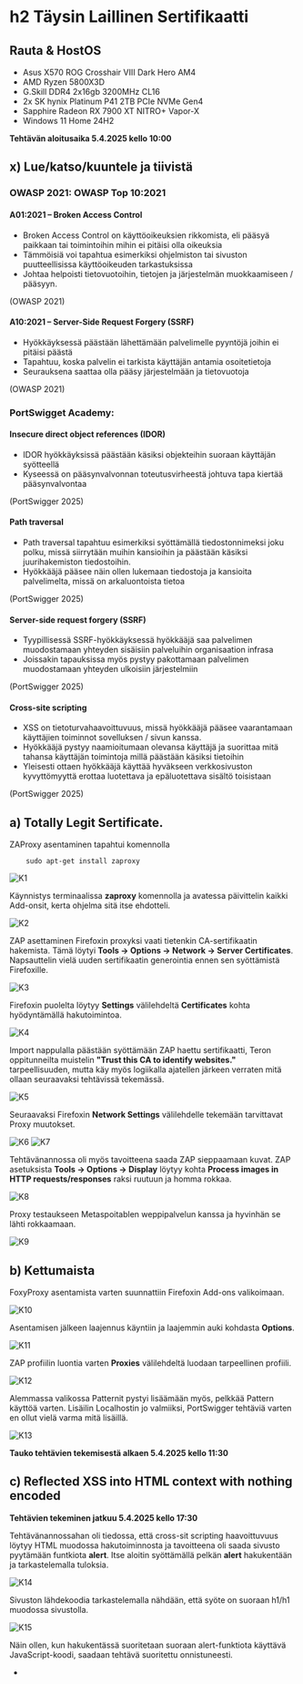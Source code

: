 # h2 Täysin Laillinen Sertifikaatti

## Rauta & HostOS

- Asus X570 ROG Crosshair VIII Dark Hero AM4
- AMD Ryzen 5800X3D
- G.Skill DDR4 2x16gb 3200MHz CL16
- 2x SK hynix Platinum P41 2TB PCIe NVMe Gen4
- Sapphire Radeon RX 7900 XT NITRO+ Vapor-X
- Windows 11 Home 24H2

**Tehtävän aloitusaika 5.4.2025 kello 10:00**

## x) Lue/katso/kuuntele ja tiivistä

### OWASP 2021: OWASP Top 10:2021

#### A01:2021 – Broken Access Control
- Broken Access Control on käyttöoikeuksien rikkomista, eli pääsyä paikkaan tai toimintoihin mihin ei pitäisi olla oikeuksia
- Tämmöisiä voi tapahtua esimerkiksi ohjelmiston tai sivuston puutteellisissa käyttöoikeuden tarkastuksissa
- Johtaa helpoisti tietovuotoihin, tietojen ja järjestelmän muokkaamiseen / pääsyyn.

(OWASP 2021)
#### A10:2021 – Server-Side Request Forgery (SSRF)
- Hyökkäyksessä päästään lähettämään palvelimelle pyyntöjä joihin ei pitäisi päästä
- Tapahtuu, koska palvelin ei tarkista käyttäjän antamia osoitetietoja
- Seurauksena saattaa olla pääsy järjestelmään ja tietovuotoja

(OWASP 2021)
### PortSwigget Academy:

#### Insecure direct object references (IDOR)
- IDOR hyökkäyksissä päästään käsiksi objekteihin suoraan käyttäjän syötteellä
- Kyseessä on pääsynvalvonnan toteutusvirheestä johtuva tapa kiertää pääsynvalvontaa

(PortSwigger 2025)
#### Path traversal
- Path traversal tapahtuu esimerkiksi syöttämällä tiedostonnimeksi joku polku, missä siirrytään muihin kansioihin ja päästään käsiksi juurihakemiston tiedostoihin.
- Hyökkääjä pääsee näin ollen lukemaan tiedostoja ja kansioita palvelimelta, missä on arkaluontoista tietoa

(PortSwigger 2025)
#### Server-side request forgery (SSRF)
- Tyypillisessä SSRF-hyökkäyksessä hyökkääjä saa palvelimen muodostamaan yhteyden sisäisiin palveluihin organisaation infrasa
- Joissakin tapauksissa myös pystyy pakottamaan palvelimen muodostamaan yhteyden ulkoisiin järjestelmiin

(PortSwigger 2025)
#### Cross-site scripting
- XSS on tietoturvahaavoittuvuus, missä hyökkääjä pääsee vaarantamaan käyttäjien toiminnot sovelluksen / sivun kanssa.
- Hyökkääjä pystyy naamioitumaan olevansa käyttäjä ja suorittaa mitä tahansa käyttäjän toimintoja millä päästään käsiksi tietoihin
- Yleisesti ottaen hyökkääjä käyttää hyväkseen verkkosivuston kyvyttömyyttä erottaa luotettava ja epäluotettava sisältö toisistaan

(PortSwigger 2025)
## a) Totally Legit Sertificate.
ZAProxy asentaminen tapahtui komennolla

        sudo apt-get install zaproxy

![K1](1.png)

Käynnistys terminaalissa **zaproxy** komennolla ja avatessa päivittelin kaikki Add-onsit, kerta ohjelma sitä itse ehdotteli.

![K2](2.png)

ZAP asettaminen Firefoxin proxyksi vaati tietenkin CA-sertifikaatin hakemista. Tämä löytyi **Tools -> Options -> Network -> Server Certificates**. Napsauttelin vielä uuden sertifikaatin generointia ennen sen syöttämistä Firefoxille.

![K3](3.png)

Firefoxin puolelta löytyy **Settings** välilehdeltä **Certificates** kohta hyödyntämällä hakutoimintoa.

![K4](4.png)

Import nappulalla päästään syöttämään ZAP haettu sertifikaatti, Teron oppitunneilta muistelin **"Trust this CA to identify websites."** tarpeellisuuden, mutta käy myös logiikalla ajatellen järkeen verraten mitä ollaan seuraavaksi tehtävissä tekemässä.

![K5](5.png)

Seuraavaksi Firefoxin **Network Settings** välilehdelle tekemään tarvittavat Proxy muutokset.

![K6](6.png)
![K7](7.png)

Tehtävänannossa oli myös tavoitteena saada ZAP sieppaamaan kuvat. ZAP asetuksista **Tools -> Options -> Display** löytyy kohta **Process images in HTTP requests/responses** raksi ruutuun ja homma rokkaa.

![K8](8.png)

Proxy testaukseen Metaspoitablen weppipalvelun kanssa ja hyvinhän se lähti rokkaamaan.

![K9](9.png)

## b) Kettumaista
FoxyProxy asentamista varten suunnattiin Firefoxin Add-ons valikoimaan.

![K10](10.png)

Asentamisen jälkeen laajennus käyntiin ja laajemmin auki kohdasta **Options**.

![K11](11.png)

ZAP profiilin luontia varten **Proxies** välilehdeltä luodaan tarpeellinen profiili.

![K12](12.png)

Alemmassa valikossa Patternit pystyi lisäämään myös, pelkkää Pattern käyttöä varten. Lisäilin Localhostin jo valmiiksi, PortSwigger tehtäviä varten en ollut vielä varma mitä lisäillä.

![K13](13.png)

**Tauko tehtävien tekemisestä alkaen 5.4.2025 kello 11:30**

## c) Reflected XSS into HTML context with nothing encoded
**Tehtävien tekeminen jatkuu 5.4.2025 kello 17:30**

Tehtävänannossahan oli tiedossa, että cross-sit scripting haavoittuvuus löytyy HTML muodossa hakutoiminnosta ja tavoitteena oli saada sivusto pyytämään funtkiota **alert**. Itse aloitin syöttämällä pelkän **alert** hakukentään ja tarkastelemalla tuloksia.

![K14](14.png)

Sivuston lähdekoodia tarkastelemalla nähdään, että syöte on suoraan h1/h1 muodossa sivustolla.

![K15](15.png)

Näin ollen, kun hakukentässä suoritetaan suoraan alert-funktiota käyttävä JavaScript-koodi, saadaan tehtävä suoritettu onnistuneesti.

- <Script> tagit toimittaa tässä tapauksessa tapaa kertoa HTML käyttävälle selaimella, että niiden sisällä on suoritettava JavaScript
- alert(1) funtkio on JavaScript-koodi, joka luo ponnahdusikkunan selaimeen ja tulosteena 1.

![K16](16.png)

Ja kun tarkastellaan tarkemmin uutta osoiteriviä, nähdään sielä suoritettu skripti myös.

![K17](17.png)

Tehtävä tämän myötä suoritettu.

![K18](18.png)

(PortSwigger 2025)
## d) Stored XSS into HTML context with nothing encoded
Tehtävänannon perusteella oli tiedossa, että tavoitteena oli tällä kertaa löytää vastaava haavoittuuvuus kuin c) tehtävässä, mutta tällä kertaa blog postin kommenttikentästä. Tehtävä auki ja valitsin näistä vain ensimmäisen blogi postauksen.

![K19](19.png)

Testasin ensin kommenttikenttää ja tarkistelin lähdekoodia millaisessa muodossa syöte ilmenee.

![K20](20.png)
![K21](21.png)
![K22](22.png)

Ja kuten testistä nähdään, viesti löytyy suoraan p/p viitteen sisältä. Mitä jos syötetäänkin HTML koodia kommenttikenttään ja annetaan oma viestimme otsikointimuodosa h1/h1? 

![K23](23.png)

Viestihän näyttää tulevan otsikkona perille!

![K24](24.png)

Tavoitteena oli siis saada jälleen kutsumaan alert funktiota, kun blogipostia katsellaan joten annetaan edellisen tehtävän JavaScipt-koodi kommenttina.

![K25](25.png)

Ja nyt kun tarkastellaan blogin sivustoa, saadaan palautteena suoritettu skripti ja tehtävä onnistuneesti suoritettuna.

![K27](27.png)
![K26](26.png)

(PortSwigger 2025)
## e) File path traversal, simple case
ZAP päälle ja tehtävä auki. Tehtävänannossa on annettu selvät ohjeet löytää File path traversal tavalla /etc/passwd. Etusivulta löytyy valikoima erilaisia tuotteita, joten alkuun yksi niistä auki ja katsotaan tarkemmin mitä ZAP tuottaa.

![K28](28.png)

GET:eistä pistää itselle silmään **GET:image(filename)** etenkin sen takia, että siinä on juuri tuo filename. Portswiggerin "What is path traversal" esimerkit sisälsi nimenomaan hyökkäyksiä missä hyökkääjä hyödyntää filename parametriä.

![K29](29.png)

ZAP:issa komento **CTRL+W** avaa suoraan Requesterin, missä voidaan tarkastella tarkemmin GET requestia. Ja sieltähän pistää silmään tietenkin tässä tapauksessa 8.jpg kuvan **filename=8.jpg**

![K30](30.png)

Mitä jos vaihdetaan kuvan tilalle kutsu tarkastella /etc/passwd sisältöä? Lisäämällä filename= perään ../../../etc/passwd ja lähettämällä Request. Responsessa pitäisi näkyä mahdollisesti jotain, sillä Unix pohjaisissa järjestelmissä tämä polku sisältää tyypillisesti palvelimelle rekisteröidyt käyttäjät.

![K31](31.png)

Responsessa HTTP/1.1 400 Bad Request ja "Missing parameter 'filename'" aiheutti kyllä hetken harmaita hiuksia. Tarkemmalla vilkaisulla muokattuun filename syötteeseen huomasin, että olin vahingossa poistanut = merkin filename perästä. Uusi yritys perään muokatulla rivillä.

![K32](32.png)

Tällä kertaa HTTP/1.1 200 OK, joten homma meni ainakin läpi. Nyt ku ei tarkastella enään kuvaa, voidaan vaihtaa Body: Image alta Text tilalle niin nähdään Response tarkemmin.

![K33](33.png)

Responsessahan näkyy selvästi /etc/passwd sisältöä, eli palvelimelle rekisteröityjä käyttäjiä ja kun palaillaan takaisin Firefoxiin tarkastelemaan niin harjoitus näyttää olevan suoritettu.

![K34](34.png)

(PortSwigger 2025)
## f) File path traversal, traversal sequences blocked with absolute path bypass
Ideahan tässä tehtävänannossa on sama, saada esiin /etc/passwd tiedosto. Ainoa ero on se, että tällä kertaa sivusto on konfiguroitu niin ettei ../ sekvenssejä pystytä käyttämään eli kuten tehtävän nimi antaa jo ymmärtää. Tehtäväsivuston ensinäkymä on samanlainen, joten availlaan ensimmäinen sivuston valinnoista ja tarkastellaan tarkemmin ZAProxyssä.

![K35](35.png)

GET:image(filename) jälleen auki **CTRL+W** komennolla ja tällä kertaa nähdäänkin samanlainen polku, mutta kuvalla 16.jpg.

![K36](36.png)
![K37](37.png)

Testasin kuitenkin, mitä tapahtuu jos syötän edellisen tehtäävän vastaavan ../../../etc/passwd ja lähetän pyynnön. Vastauksena saatiin kuitenkin "No such file", eli toiminto on blokattu, kuten ohjeistuksesta olikin tiedossa.

![K38](38.png)

PortSwiggerin sivuilla onkin puhetta siitä, että joissakin tapauksissa on mahdollista käyttään "absoluuttista polkua", joten jätin syötteestä vain alun ../../../ pois ja laitoin pelkän **filename=/etc/passwd**

![K39](39.png)

Ja näin. Reseponsesta löydetään jälleen vastaavat käyttäjätiedot passwd tiedoston syötteestä.

![K40](40.png)

(PortSwigger 2025)
## g) File path traversal, traversal sequences stripped non-recursively
Tavoite on jälleen sama, päästä tarkastelemaan /etc/passwd tiedoston tietoja. Tällä kertaa kuitenkin suojausta sivustolla muutettu niin, että se poistaa tiedostonnimestä polkuja läpikäyvät sekvenssit ja edellinen absoluuttinen polku on suojattu, eli jos syötetään esimerkiksi ../../../etc/passwd jäljelle ei jää mitään mihin siirtyä. Sivustolle mennessä jälleen valinnanvaraa, mutta tarkistellaan ensimmäistä ZAProxyssä tarkemmin.

![K41](41.png)
![K42](42.png)

Kuten mainitsin, ratkaisu ei voi olla absoluuttinen polku eikä tyypillinen polkuja läpikäyvä sekvenssi ../../../, vaan ratkaisu tulee olla jotain muuta. PortSwigger tarjoilee jälleen lapaan tavan, missä hyödynnetään sisäkkäisiä läpikulkusekvenssejä eli käytännössä lisätään syöte tuplana ja suojaus poistaa niistä vain sisemmät sekvenssit. Syötin filename perään **=....//....//....//etc/passwd** ja testasin lähettää Requestin. 

![K43](43.png)

Ja kuten nähdään, Reponsena saadaan jälleen /etc/passwd sisältö. Tässä tapauksessa kun syötettiin tuplana läpikulkusekvenssit, poistaa suojaus pyynnöstä vain sisimmäiset joten jäljelle jää vielä vastaava setti sekvenssejä poiston jälkeenkin.

![K44](44.png)

(PortSwigger 2025)

**Tauko tehtävien tekemisestä alkaen 5.4.2025 kello 20:15**

## h) Insecure direct object references
**Tehtävien tekeminen jatkuu 6.4.2025 kello 11:30**

Harjoituksen tavoitteena ja ohjeistuksena on suorittaa tyypillinen IDOR hyökkäys. Tehtävä auki ja tarkastellaan mitä tarjolla.

![K45](45.png)

Valitsin yhden kaupan tuotteista, mutta pisti myös samalla silmään vaihtoehdot "My Account" ja "Live chat". Tarkastelin hieman ZAP kautta tuotesivua, mutta tällä kertaa mitään vastaavaa ratkaisua ei löytynyt ja oikeastaan ainoa GET:product(productid) ei sisältänyt mitään merkittävää.

![K46](46.png)
![K47](47.png)

Siirryin tarkastelemaan **My Account** sivustoa ja syöttelinkin testiksi syötteen ja tarkastelin sitä ZAProxyssä, mutta ei sieltäkään mitään mielenkiintoista varsinaisesti löytynyt.

![K49](48.png)
![K49](49.png)

Hetken aikaan pyörin sivustolla ja olin vähän jumissa, mutta palasin tarkastelemaan varsinaista tehtävänantoa PortSwiggerin sivustolla ja huomasin, että tehtävässä pitää tarkastella **"user chat logs directly on the server's file system**, joten etsinnässä siis syöte mihin pääsee kirjoittamaan. Hyppäsin chattailemaan Live Chattiin, missä vastassa oli Hal Pline chatbotti.

![K50](50.png)

Ei se botti ainakaan suoraa antanut salasanaa pyytämällä, no mutta painetaan **View transcript** ja tarkastellaan tarkemmin ZAP puolella, mitä sisältää.

![K52](52.png)

GET:2.txt on siis selvästi chatbotin kanssa käymäni keskustelu. Tehtävänannossa olikin tavoite löytää tiedot staattisesta URL osoitteesta, joten mitä jos vaihdetaan Requestin 2.txt johonkin toiseen ja lähetään se takaisin?

![K53](53.png)

**"No transcript"** eli 0.txt ei sisällä mitään luettavaa. Kokeillaan seuraavaksi 1.txt.

![K54](54.png)

Bingo. Responsessa nähdään joku tallennettu keskustelu toisen kanssa, missä näyttää olevan myös salasana. Chatti ei varsinaisti kerro, onko keskustelija Carlos, mutta tehtävänannosta tiedämme sen olevan käyttäjätunnus joten testaan kirjautua tiedoilla.

![K55](55.png)

Ja toimiihan se, kirjautuminen onnistunut ja harjoitus suoritettu onnistuneesti. Harjoituksessa osoitettiin, kuinka IDOR-havoittuvuudella voi päästä käsiksi muiden käyttäjien Chatbot keskusteluihin muuttamalla vain osoitteen tietoja.

![K56](56.png)

(PortSwigger 2025)
## i) Basic SSRF against the local server
Tavoitteena oli suorittaa tyypillinen SSRF hyökkäys paikallista palvelinta vastaan. Tehtävää avatessa nähdään jälleen tuotteita, joten avataan yksi niistä ja perehdytään tarkemmin.

![K57](57.png)
![K59](59.png)

Tuotteiden alla oli mahdollisuus tarkastaa saldotilanne, joten tarkastelin ja katsoin mitä syöte antaa ZAProxyn puolella. 

![K59](59.png)
![K60](60.png)

PortSwiggerin sivustolla olikin puhetta siitä, miten tyypillinen localhost SSRF hyökkäys toimii muokkaamalla StockApi:a ja lähettämällä HTTP-pyyntö takaisin palvelimelle Proxyn kautta. Tämän takia tarkastelinkin tarkemmin product sivuston POST:stock syötettä Requesterissä. Ajattelin, että mikäli StockApi osoitetta muokkaa siihen mihin haluaa mennä saataisiin joku vastaus takaisin. Muokkailin **stockApi=http://localhost/admin**, koska tehtävän tavoitehan oli päästä tuhoamaan admin sivustolta käyttäjä Carlos. 

![K62](62.png)

Responsesta nähdäänkin HTML syötettä, missä esimerkiksi selvästi Admin panel, Carlos ja Delete nappula? Yritin avata uutta osoitetta Firefoxissa.

![K63](63.png)
![K64](64.png)

Ei toiminut lainkaan, yritin tätä useampaan kertaan muttei lähtenyt toimimaan. Tämän jälkeen yritin mennä vielä muokkaamisen jälkeen suoraan /admin sivustolle, mutta sinnekkään ei päässyt.

![K65](65.png)

Tässä vaiheessa en oikein tiennyt enään mitä tehdä, koska PortSwiggerin artikkelissakaan ei asiasta varsinaisesti puhuttu. Päädyin tarkastelemaan **Solution** kohtaa ja huomasin, että hyökkäys pitää lähettää niin, että lähetetään suoraan stockApi parametri millä poistetaan käyttäjä carlos. Ja kuten muutamassa kuvassa ylempää nähdäänkin, silähän on tuo kyseinen **/admin/delete?username=carlos** näkyvissä, mutta en vain jotenkin tajunnut käyttää sitä suoraan.

![K66](66.png)
![K68](68.png)

Lopulta kun lähetetään **stockApi=http://localhost/admin/delete?username=carlos** saadaan tehtävä suoritettu onnistuneesti.

![K69](69.png)

(PortSwigger 2025)

**Tehtävän lopetusaika 6.4.2025 kello 16:30. Aktiivista työskentelyä yhteensä noin 9 tuntia 45 minuuttia.**

## Lähteet
Karvinen T 2025. h2 Täysin Laillinen Sertifikaatti. Tero Karvisen verkkosivut. Luettavissa: https://terokarvinen.com/tunkeutumistestaus/ Luettu 5.4.2025

OWASP 2021. A01:2021 – Broken Access Control. Luettavissa: https://owasp.org/Top10/A01_2021-Broken_Access_Control/ Luettu 5.4.2025

OWASP 2021. A10:2021 – Server-Side Request Forgery (SSRF). Luettavissa: https://owasp.org/Top10/A10_2021-Server-Side_Request_Forgery_%28SSRF%29/ Luettu 5.4.2025

PortSwigger 2025. Insecure direct object references (IDOR). Luettavissa: https://portswigger.net/web-security/access-control/idor Luettu 5.4.2025

PortSwigger 2025. Server-side request forgery (SSRF). Luettavissa: https://portswigger.net/web-security/ssrf Luettu 5.4.2025

PortSwigger 2025. Cross-site scripting. Luettavissa: https://portswigger.net/web-security/cross-site-scripting Luettu 5.4.2025

PortSwigger 2025. Lab: Reflected XSS into HTML context with nothing encoded. Luettavissa: https://portswigger.net/web-security/cross-site-scripting/reflected/lab-html-context-nothing-encoded Luettu 5.4.2025

PortSwigger 2025. Lab: Stored XSS into HTML context with nothing encoded. Luettavissa: https://portswigger.net/web-security/cross-site-scripting/stored/lab-html-context-nothing-encoded Luettu 5.4.2025



